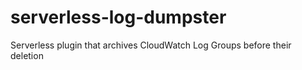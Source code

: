 # serverless-log-dumpster
Serverless plugin that archives CloudWatch Log Groups before their deletion
